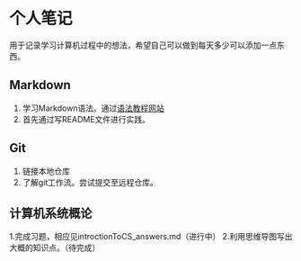# 个人笔记
用于记录学习计算机过程中的想法，希望自己可以做到每天多少可以添加一点东西。

## Markdown
1. 学习Markdown语法。通过[语法教程网站](https://www.markdown.com.cn)
2. 首先通过写README文件进行实践。

## Git
1. 链接本地仓库
2. 了解git工作流。尝试提交至远程仓库。

## 计算机系统概论
1.完成习题，相应见introctionToCS_answers.md（进行中）
2.利用思维导图写出大概的知识点。（待完成）
